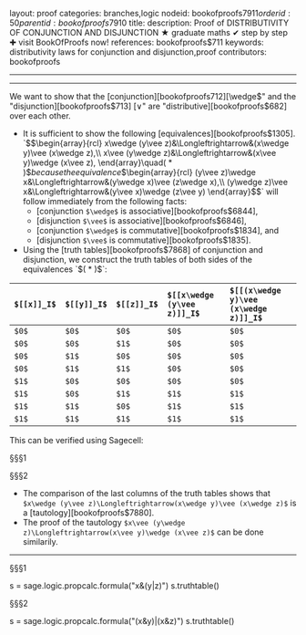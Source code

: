 layout: proof
categories: branches,logic
nodeid: bookofproofs$7911
orderid: 50
parentid: bookofproofs$7910
title: 
description:  Proof of DISTRIBUTIVITY OF CONJUNCTION AND DISJUNCTION &#9733; graduate maths &#10004; step by step &#10010; visit BookOfProofs now!
references: bookofproofs$711
keywords: distributivity laws for conjunction and disjunction,proof
contributors: bookofproofs


---


---

We want to show that the [conjunction][bookofproofs$712] [$\wedge$" and the "disjunction][bookofproofs$713] [$\vee$" are "distributive][bookofproofs$682] over each other.
* It is sufficient to show the following [equivalences][bookofproofs$1305].
`$$\begin{array}{rcl}
x\wedge (y\vee z)&\Longleftrightarrow&(x\wedge y)\vee (x\wedge z),\\
x\vee (y\wedge z)&\Longleftrightarrow&(x\vee y)\wedge (x\vee z),
\end{array}\quad( * )$$`
because the equivalence
`$$\begin{array}{rcl}
(y\vee z)\wedge x&\Longleftrightarrow&(y\wedge x)\vee (z\wedge x),\\
(y\wedge z)\vee x&\Longleftrightarrow&(y\vee x)\wedge (z\vee y)
\end{array}$$`
will follow immediately from the following facts:
   * [conjunction `$\wedge$` is associative][bookofproofs$6844], 
   * [disjunction `$\vee$` is associative][bookofproofs$6846], 
   * [conjunction `$\wedge$` is commutative][bookofproofs$1834], and 
   * [disjunction `$\vee$` is commutative][bookofproofs$1835].
* Using the [truth tables][bookofproofs$7868] of conjunction and disjunction, we construct the truth tables of both sides of the equivalences `$( * )$`:


`$[[x]]_I$` | `$[[y]]_I$` | `$[[z]]_I$` | `$[[x\wedge (y\vee z)]]_I$` | `$[[(x\wedge y)\vee (x\wedge z)]]_I$`
:------------- |:------------- |:------------- |:------------- |:-------------
 `$0$`| `$0$`| `$0$`| `$0$`| `$0$`
 `$0$`| `$0$`| `$1$`| `$0$`| `$0$`
 `$0$`| `$1$`| `$0$`| `$0$`| `$0$`
 `$0$`| `$1$`| `$1$`| `$0$`| `$0$`
 `$1$`| `$0$`| `$0$`| `$0$`| `$0$`
 `$1$`| `$0$`| `$1$`| `$1$`| `$1$`
 `$1$`| `$1$`| `$0$`| `$1$`| `$1$`
 `$1$`| `$1$`| `$1$`| `$1$`| `$1$`

This can be verified using Sagecell:

§§§1

§§§2

* The comparison of the last columns of the truth tables shows that `$x\wedge (y\vee z)\Longleftrightarrow(x\wedge y)\vee (x\wedge z)$` is a [tautology][bookofproofs$7880].
* The proof of the tautology `$x\vee (y\wedge z)\Longleftrightarrow(x\vee y)\wedge (x\vee z)$` can be done similarily.

---

§§§1
<div class='sage'>
s = sage.logic.propcalc.formula("x&(y|z)")
s.truthtable()
</div>

§§§2
<div class='sage'>
s = sage.logic.propcalc.formula("(x&y)|(x&z)")
s.truthtable()
</div>
